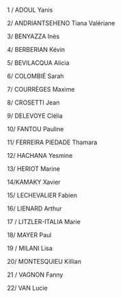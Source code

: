 1 / ADOUL	Yanis	

2/ ANDRIANTSEHENO	Tiana Valériane	

3/ BENYAZZA	Inès	

4/ BERBERIAN	Kévin	

5/ BEVILACQUA	Alicia	

6/ COLOMBIÉ	Sarah	

7/ COURRÈGES	Maxime	

8/ CROSETTI	Jean	

9/ DELEVOYE	Clélia	
	
10/ FANTOU	Pauline	

11/ FERREIRA PIEDADE	Thamara	

12/ HACHANA	Yesmine	

13/ HERIOT	Marine	

14/KAMAKY	Xavier	

15/ LECHEVALIER	Fabien	

16/ LIENARD	Arthur	

17 / LITZLER-ITALIA	Marie	

18/ MAYER	Paul	
	
19 / MILANI	Lisa	

20/ MONTESQUIEU	Killian	

21 / VAGNON	Fanny	

22/ VAN	Lucie	

